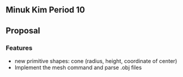 ## Minuk Kim Period 10
## Proposal
### Features

- new primitive shapes: cone (radius, height, coordinate of center)
- Implement the mesh command and parse .obj files
